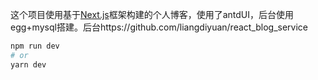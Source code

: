 这个项目使用基于[Next.js](https://nextjs.org/)框架构建的个人博客，使用了antdUI，后台使用egg+mysql搭建。后台https://github.com/liangdiyuan/react_blog_service

```bash
npm run dev
# or
yarn dev
```

